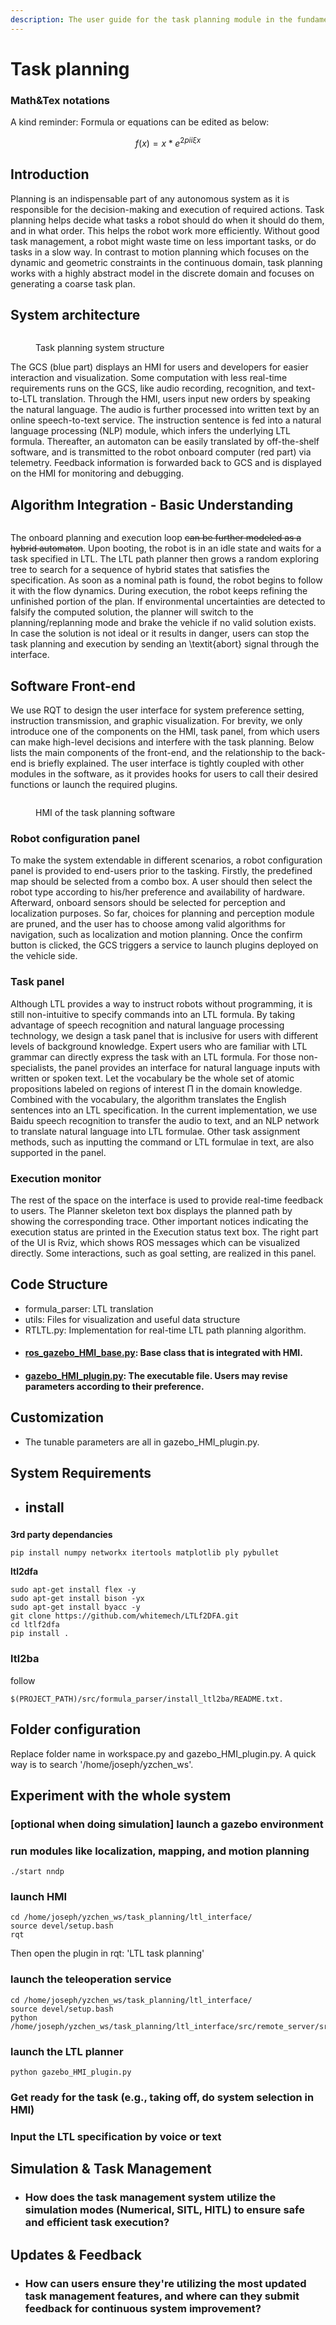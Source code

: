 ```yaml
---
description: The user guide for the task planning module in the fundamental system
---
```


# Task planning

### Math\&Tex notations

A kind reminder: Formula or equations can be edited as below:

$$f(x) = x * e^{2 pi i \xi x}$$

## Introduction

Planning is an indispensable part of any autonomous system as it is responsible for the decision-making and execution of required actions. Task planning helps decide what tasks a robot should do when it should do them, and in what order. This helps the robot work more efficiently. Without good task management, a robot might waste time on less important tasks, or do tasks in a slow way. In contrast to motion planning which focuses on the dynamic and geometric constraints in the continuous domain, task planning works with a highly abstract model in the discrete domain and focuses on generating a coarse task plan.

## System architecture

<figure><img src="../.gitbook/assets/hmi-frame.png" alt=""><figcaption><p>Task planning system structure</p></figcaption></figure>

The GCS (blue part) displays an HMI for users and developers for easier interaction and visualization. Some computation with less real-time requirements runs on the GCS, like audio recording, recognition, and text-to-LTL translation. Through the HMI, users input new orders by speaking the natural language. The audio is further processed into written text by an online speech-to-text service. The instruction sentence is fed into a natural language processing (NLP) module, which infers the underlying LTL formula. Thereafter, an automaton can be easily translated by off-the-shelf software, and is transmitted to the robot onboard computer (red part) via telemetry. Feedback information is forwarded back to GCS and is displayed on the HMI for monitoring and debugging.

##

##

##

## Algorithm Integration - Basic Understanding



<figure><img src="../.gitbook/assets/hmi-model.png" alt=""><figcaption></figcaption></figure>

The onboard planning and execution loop ~~can be further modeled as a hybrid automaton~~. Upon booting, the robot is in an idle state and waits for a task specified in LTL. The LTL path planner then grows a random exploring tree to search for a sequence of hybrid states that satisfies the specification. As soon as a nominal path is found, the robot begins to follow it with the flow dynamics. During execution, the robot keeps refining the unfinished portion of the plan. If environmental uncertainties are detected to falsify the computed solution, the planner will switch to the planning/replanning mode and brake the vehicle if no valid solution exists. In case the solution is not ideal or it results in danger, users can stop the task planning and execution by sending an \textit{abort} signal through the interface.

## Software Front-end&#x20;

We use RQT to design the user interface for system preference setting, instruction transmission, and graphic visualization. For brevity, we only introduce one of the components on the HMI, task panel, from which users can make high-level decisions and interfere with the task planning. Below lists the main components of the front-end, and the relationship to the back-end is briefly explained. The user interface is tightly coupled with other modules in the software, as it provides hooks for users to call their desired functions or launch the required plugins.

<figure><img src="../.gitbook/assets/mqltl-rqt-big.png" alt=""><figcaption><p>HMI of the task planning software</p></figcaption></figure>

### Robot configuration panel&#x20;

To make the system extendable in different scenarios, a robot configuration panel is provided to end-users prior to the tasking. Firstly, the predefined map should be selected from a combo box. A user should then select the robot type according to his/her preference and availability of hardware. Afterward, onboard sensors should be selected for perception and localization purposes. So far, choices for planning and perception module are pruned, and the user has to choose among valid algorithms for navigation, such as localization and motion planning. Once the confirm button is clicked, the GCS triggers a service to launch plugins deployed on the vehicle side.

### Task panel&#x20;

Although LTL provides a way to instruct robots without programming, it is still non-intuitive to specify commands into an LTL formula. By taking advantage of speech recognition and natural language processing technology, we design a task panel that is inclusive for users with different levels of background knowledge. Expert users who are familiar with LTL grammar can directly express the task with an LTL formula. For those non-specialists, the panel provides an interface for natural language inputs with written or spoken text. Let the vocabulary be the whole set of atomic propositions labeled on regions of interest Π in the domain knowledge. Combined with the vocabulary, the algorithm translates the English sentences into an LTL specification. In the current implementation, we use Baidu speech recognition to transfer the audio to text, and an NLP network to translate natural language into LTL formulae. Other task assignment methods, such as inputting the command or LTL formulae in text, are also supported in the panel.

### Execution monitor

The rest of the space on the interface is used to provide real-time feedback to users. The Planner skeleton text box displays the planned path by showing the corresponding trace. Other important notices indicating the execution status are printed in the Execution status text box. The right part of the UI is Rviz, which shows ROS messages which can be visualized directly. Some interactions, such as goal setting, are realized in this panel.



## Code Structure

* formula\_parser: LTL translation
* utils: Files for visualization and useful data structure
* RTLTL.py: Implementation for real-time LTL path planning algorithm.
* #### [ros\_gazebo\_HMI\_base.py](https://github.com/JINXER000/multiple-task-temporal-logic-planning/blob/master/LTLMP/src/ros\_gazebo\_HMI\_base.py): Base class that is integrated with HMI.
* #### [gazebo\_HMI\_plugin.py](https://github.com/JINXER000/multiple-task-temporal-logic-planning/blob/master/LTLMP/src/gazebo\_HMI\_plugin.py): The executable file. Users may revise parameters according to their preference.&#x20;

## Customization

* The tunable parameters are all in gazebo\_HMI\_plugin.py.&#x20;

## System Requirements



*   ## install

    ###

**3rd party dependancies**

```
pip install numpy networkx itertools matplotlib ply pybullet
```

**ltl2dfa**

```
sudo apt-get install flex -y
sudo apt-get install bison -yx
sudo apt-get install byacc -y
git clone https://github.com/whitemech/LTLf2DFA.git
cd ltlf2dfa
pip install .
```

### ltl2ba

follow&#x20;

`$(PROJECT_PATH)/src/formula_parser/install_ltl2ba/README.txt.`

## Folder configuration

Replace folder name in workspace.py and gazebo\_HMI\_plugin.py. A quick way is to search '/home/joseph/yzchen\_ws'.

## Experiment with the whole system

### \[optional when doing simulation] launch a gazebo environment

### run modules like localization, mapping, and motion planning

```
./start nndp
```

### launch HMI

```
cd /home/joseph/yzchen_ws/task_planning/ltl_interface/
source devel/setup.bash
rqt
```

Then open the plugin in rqt: 'LTL task planning'

### launch the teleoperation service

```
cd /home/joseph/yzchen_ws/task_planning/ltl_interface/
source devel/setup.bash
python /home/joseph/yzchen_ws/task_planning/ltl_interface/src/remote_server/src/remote_launch_service.py
```

### launch the LTL planner

```
python gazebo_HMI_plugin.py
```

### Get ready for the task (e.g., taking off, do system selection in HMI)

### Input the LTL specification by voice or text



## Simulation & Task Management

* ### **How does the task management system utilize the simulation modes (Numerical, SITL, HITL) to ensure safe and efficient task execution?**

##



##

## Updates & Feedback

* ### **How can users ensure they're utilizing the most updated task management features, and where can they submit feedback for continuous system improvement?**
